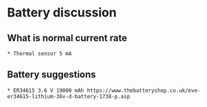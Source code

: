 # Battery discussion

## What is normal current rate
    * Thermal sensor 5 mA

## Battery suggestions
    * ER34615 3.6 V 19000 mAh https://www.thebatteryshop.co.uk/eve-er34615-lithium-36v-d-battery-1738-p.asp